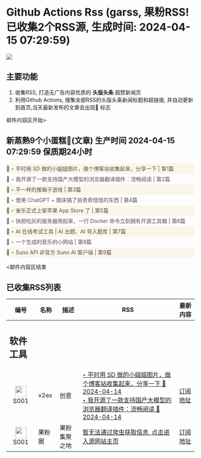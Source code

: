 # Github Actions Rss (garss, 果粉RSS! 已收集2个RSS源, 生成时间: 2024-04-15 07:29:59)

![](https://cdn.jsdelivr.net/gh/xinkeji/garss/_media/ga-rss.png)



## 主要功能
1. 收集RSS, 打造无广告内容优质的 **头版头条** 超赞新闻页
2. 利用Github Actions, 搜集全部RSS的头版头条新闻标题和超链接, 并自动更新到首页,当天最新发布的文章会出现🌈 标志

邮件内容区开始>
<h2>新蒸熟9个小蛋糕🍰(文章) 生产时间 2024-04-15 07:29:59 保质期24小时</h2>

<div style='line-height:3;background-color:#FAF6EA;' ><a href='https://www.v2ex.com/t/1032457#reply0' style="line-height:2;text-decoration:none;display:block;color:#584D49;">🌈 ‣ 平时用 SD 做的小姐姐图片，做个博客站收集起来，分享一下 | 第1篇</a></div><div style='line-height:3;' ><a href='https://www.v2ex.com/t/1032428#reply2' style="line-height:2;text-decoration:none;display:block;color:#584D49;">🌈 ‣ 我开源了一款支持国产大模型的浏览器翻译插件：流畅阅读 | 第2篇</a></div><div style='line-height:3;background-color:#FAF6EA;' ><a href='https://www.v2ex.com/t/1032420#reply2' style="line-height:2;text-decoration:none;display:block;color:#584D49;">🌈 ‣ 不一样的推箱子游戏 | 第3篇</a></div><div style='line-height:3;' ><a href='https://www.v2ex.com/t/1032448#reply0' style="line-height:2;text-decoration:none;display:block;color:#584D49;">🌈 ‣ 使用 ChatGPT + 图床搞了些奇奇怪怪的东西 | 第4篇</a></div><div style='line-height:3;background-color:#FAF6EA;' ><a href='https://www.v2ex.com/t/1032353#reply6' style="line-height:2;text-decoration:none;display:block;color:#584D49;">🌈 ‣ 雀乐正式上架苹果 App Store 了 | 第5篇</a></div><div style='line-height:3;' ><a href='https://www.v2ex.com/t/1032356#reply11' style="line-height:2;text-decoration:none;display:block;color:#584D49;">🌈 ‣ 快把吃灰的服务器用起来，一行 Docker 命令立刻拥有开源工具箱 | 第6篇</a></div><div style='line-height:3;background-color:#FAF6EA;' ><a href='https://www.v2ex.com/t/1032388#reply0' style="line-height:2;text-decoration:none;display:block;color:#584D49;">🌈 ‣ AI 在线考试工具 | AI 出题、AI 导入题库 | 第7篇</a></div><div style='line-height:3;' ><a href='https://www.v2ex.com/t/1032358#reply3' style="line-height:2;text-decoration:none;display:block;color:#584D49;">🌈 ‣ 一个生成的音乐的小网站 | 第8篇</a></div><div style='line-height:3;background-color:#FAF6EA;' ><a href='https://www.v2ex.com/t/1032441#reply1' style="line-height:2;text-decoration:none;display:block;color:#584D49;">🌈 ‣ Suno API 非官方 Suno AI 客户端 | 第9篇</a></div>

<邮件内容区结束

## 已收集RSS列表

| 编号 | 名称 | 描述 | RSS | 最新内容 |
| --- | --- | --- | --- | --- |
| <h2 id="软件工具">软件工具</h2> |  |   |  |  |
| <div id="S001" style="text-align: center;"><img src="https://cdn.jsdelivr.net/gh/zhaoolee/garss/_media/favicon/S001.png" width="30px" style="width:30px;height: auto;"/><br><span>S001</span></div> | v2ex | 创意 | [‣ 平时用 SD 做的小姐姐图片，做个博客站收集起来，分享一下 🌈 2024-04-14](https://www.v2ex.com/t/1032457#reply0)<br/>[‣ 我开源了一款支持国产大模型的浏览器翻译插件：流畅阅读 🌈 2024-04-14](https://www.v2ex.com/t/1032428#reply2) | [订阅地址](https://www.v2ex.com/feed/tab/creative.xml) |
| <div id="S001" style="text-align: center;"><img src="https://cdn.jsdelivr.net/gh/zhaoolee/garss/_media/favicon/S001.png" width="30px" style="width:30px;height: auto;"/><br><span>S001</span></div> | 果粉圈 | 果粉集聚之地 | [暂无法通过爬虫获取信息, 点击进入源网站主页](https://g0f.cn) | [订阅地址](https://g0f.cn/rss.xml) |



